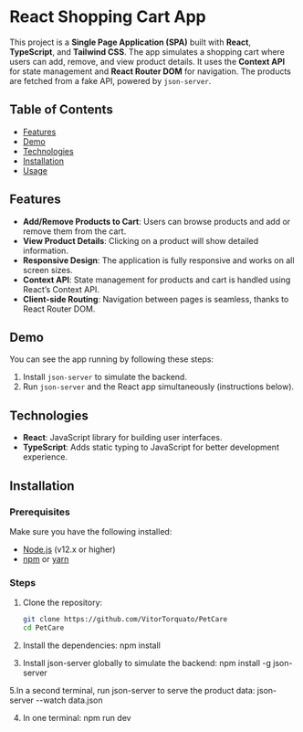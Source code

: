 # React Shopping Cart App

This project is a **Single Page Application (SPA)** built with **React**, **TypeScript**, and **Tailwind CSS**. The app simulates a shopping cart where users can add, remove, and view product details. It uses the **Context API** for state management and **React Router DOM** for navigation. The products are fetched from a fake API, powered by `json-server`.

## Table of Contents
- [Features](#features)
- [Demo](#demo)
- [Technologies](#technologies)
- [Installation](#installation)
- [Usage](#usage)


## Features

- **Add/Remove Products to Cart**: Users can browse products and add or remove them from the cart.
- **View Product Details**: Clicking on a product will show detailed information.
- **Responsive Design**: The application is fully responsive and works on all screen sizes.
- **Context API**: State management for products and cart is handled using React’s Context API.
- **Client-side Routing**: Navigation between pages is seamless, thanks to React Router DOM.
  
## Demo

You can see the app running by following these steps:

1. Install `json-server` to simulate the backend.
2. Run `json-server` and the React app simultaneously (instructions below).

## Technologies

- **React**: JavaScript library for building user interfaces.
- **TypeScript**: Adds static typing to JavaScript for better development experience.


## Installation

### Prerequisites
Make sure you have the following installed:
- [Node.js](https://nodejs.org/) (v12.x or higher)
- [npm](https://www.npmjs.com/get-npm) or [yarn](https://classic.yarnpkg.com/en/docs/install/)

### Steps

1. Clone the repository:
   ```bash
   git clone https://github.com/VitorTorquato/PetCare
   cd PetCare

2. Install the dependencies:
  npm install 

3. Install json-server globally to simulate the backend:
    npm install -g json-server

5.In a second terminal, run json-server to serve the product data:
   json-server --watch data.json

4. In one terminal:
  npm run dev
